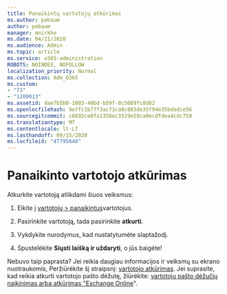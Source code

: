 ```yaml
---
title: Panaikintų vartotojų atkūrimas
ms.author: pebaum
author: pebaum
manager: mnirkhe
ms.date: 04/21/2020
ms.audience: Admin
ms.topic: article
ms.service: o365-administration
ROBOTS: NOINDEX, NOFOLLOW
localization_priority: Normal
ms.collection: Adm_O365
ms.custom:
- "73"
- "1200013"
ms.assetid: dae7b5b0-1003-40bd-b59f-8c5009fc8d82
ms.openlocfilehash: 9e7fc1b77f3ac71ca8c883de35f94e35bdadce56
ms.sourcegitcommit: c6692ce0fa1358ec3529e59ca0ecdfdea4cdc759
ms.translationtype: MT
ms.contentlocale: lt-LT
ms.lasthandoff: 09/15/2020
ms.locfileid: "47795648"
---
```

# <a name="restore-a-deleted-user"></a>Panaikinto vartotojo atkūrimas

Atkurkite vartotoją atlikdami šiuos veiksmus:
  
1. Eikite į [vartotojų \> panaikintus](https://admin.microsoft.com/adminportal/home#/deletedusers)vartotojus.

2. Pasirinkite vartotoją, tada pasirinkite **atkurti**.

3. Vykdykite nurodymus, kad nustatytumėte slaptažodį.

4. Spustelėkite **Siųsti laišką ir uždaryti**, o jūs baigėte!

Nebuvo taip paprasta? Jei reikia daugiau informacijos ir veiksmų su ekrano nuotraukomis, Peržiūrėkite šį straipsnį: [vartotojo atkūrimas](https://docs.microsoft.com/microsoft-365/admin/add-users/restore-user). Jei suprasite, kad reikia atkurti vartotojo pašto dėžutę, žiūrėkite: [vartotojų pašto dėžučių naikinimas arba atkūrimas "Exchange Online](https://docs.microsoft.com/exchange/recipients-in-exchange-online/delete-or-restore-mailboxes)".